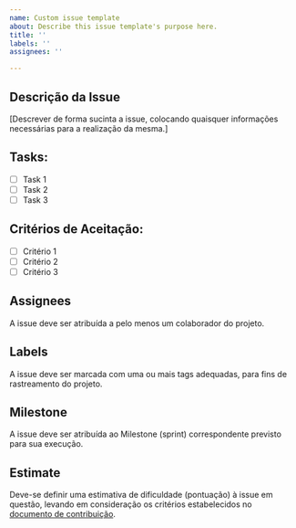 ```yaml
---
name: Custom issue template
about: Describe this issue template's purpose here.
title: ''
labels: ''
assignees: ''

---
```


## Descrição da Issue
[Descrever de forma sucinta a issue, colocando quaisquer informações necessárias para a realização da mesma.]

## Tasks:
- [ ] Task 1
- [ ] Task 2
- [ ] Task 3

## Critérios de Aceitação:
- [ ] Critério 1
- [ ] Critério 2
- [ ] Critério 3

## Assignees
A issue deve ser atribuída a pelo menos um colaborador do projeto.

## Labels
A issue deve ser marcada com uma ou mais tags adequadas, para fins de rastreamento do projeto.

## Milestone
A issue deve ser atribuída ao Milestone (sprint) correspondente previsto para sua execução.

## Estimate
Deve-se definir uma estimativa de dificuldade (pontuação) à issue em questão, levando em consideração os critérios estabelecidos no [documento de contribuição](https://github.com/fga-eps-mds/2023.1-GuiaUnB/blob/main/CONTRIBUTING.md).
